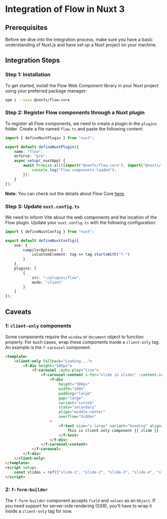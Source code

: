 # Integration of Flow in Nuxt 3

## Prerequisites

Before we dive into the integration process, make sure you have a basic understanding of Nuxt.js and have set up a Nuxt project on your machine.

## Integration Steps

### Step 1: Installation

To get started, install the Flow Web Component library in your Nuxt project using your preferred package manager:

```bash
npm i --save @nonfx/flow-core
```

### Step 2: Register Flow components through a Nuxt plugin

To register all Flow components, we need to create a plugin in the `plugins` folder. Create a file named `flow.ts` and paste the following content:

```typescript
import { defineNuxtPlugin } from "nuxt";

export default defineNuxtPlugin({
	name: "flow",
	enforce: "pre",
	async setup(_nuxtApp) {
		await Promise.all([import("@nonfx/flow-core"), import("@nonfx/flow-form-builder")]).then(() => {
			console.log("Flow components loaded");
		});
	}
});
```

**Note:** You can check out the details about Flow Core [here](https://github.com/nonfx/flow-core).

### Step 3: Update `nuxt.config.ts`

We need to inform Vite about the web components and the location of the Flow plugin. Update your `nuxt.config.ts` with the following configuration:

```typescript
import { defineNuxtConfig } from "nuxt";

export default defineNuxtConfig({
	vue: {
		compilerOptions: {
			isCustomElement: tag => tag.startsWith("f-")
		}
	},
	plugins: [
		{
			src: "~/plugins/flow",
			mode: "client"
		}
	]
});
```

## Caveats

### 1: `client-only` components

Some components require the `window` or `document` object to function properly. For such cases, wrap these components inside a `client-only` tag. An example is the `f-carousel` component:

```html
<template>
	<client-only fallback="Loading...">
		<f-div height="500px">
			<f-carousel :auto-play="true">
				<f-carousel-content v-for="slide in slides" :content-id="slide">
					<f-div
						height="300px"
						width="100%"
						padding="large"
						gap="large"
						variant="curved"
						state="secondary"
						align="middle-center"
						overflow="hidden"
					>
						<f-text size="x-large" variant="heading" align="center">
							This is client only component {{ slide }}
						</f-text>
					</f-div>
				</f-carousel-content>
			</f-carousel>
		</f-div>
	</client-only>
</template>
<script setup>
	const slides = ref(["slide-1", "slide-2", "slide-3", "slide-4", "slide-5"]);
</script>
```

### 2: `f-form-builder`

The `f-form-builder` component accepts `field` and `values` as an `Object`. If you need support for server-side rendering (SSR), you'll have to wrap it inside a `client-only` tag for now.
